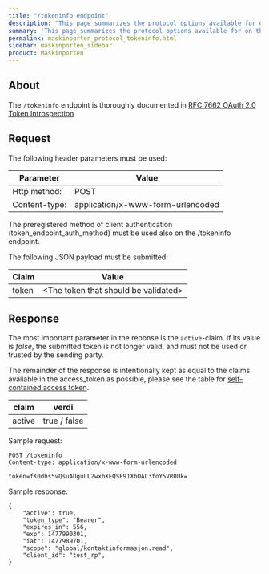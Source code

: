 ```yaml
---
title: "/tokeninfo endpoint"
description: "This page summarizes the protocol options available for on the /tokeninfo introspection endpoint for ID-porten OIDC Provider"
summary: 'This page summarizes the protocol options available for on the /tokeninfo introspection endpoint for ID-porten OIDC Provider'
permalink: maskinporten_protocol_tokeninfo.html
sidebar: maskinporten_sidebar
product: Maskinporten
---
```


## About

The `/tokeninfo` endpoint is thoroughly documented in [RFC 7662 OAuth 2.0 Token Introspection ](https://tools.ietf.org/html/rfc7662)


## Request

The following header parameters must be used:

| Parameter  | Value |
| --- | --- |
|Http method:|POST|
|Content-type:|application/x-www-form-urlencoded|

The preregistered method of client authentication (token_endpoint_auth_method) must be used also on the /tokeninfo endpoint.

The following JSON payload must be submitted:

| Claim  | Value |
| --- | --- |
|token|\<The token that should be validated\>|

## Response

The most important parameter in the reponse is the `active`-claim.  If its value is *false*, the submitted token is not longer valid, and must not be used or trusted by the sending party.

The remainder of the response is intentionally kept as equal to the claims available in the access_token as possible, please see the table for [self-contained access token](oidc_protocol_token.html#by-value--self-contained-access-token).

| claim | verdi |
| --- | --- |
| active | true / false |



Sample request:

```
POST /tokeninfo
Content-type: application/x-www-form-urlencoded

token=fK0dhs5vQsuAUguLL2wxbXEQSE91XbOAL3foY5VR0Uk=
```

Sample response:

```
{
    "active": true,
    "token_type": "Bearer",
    "expires_in": 556,
    "exp": 1477990301,
    "iat": 1477989701,
    "scope": "global/kontaktinformasjon.read",
    "client_id": "test_rp",
}
```
